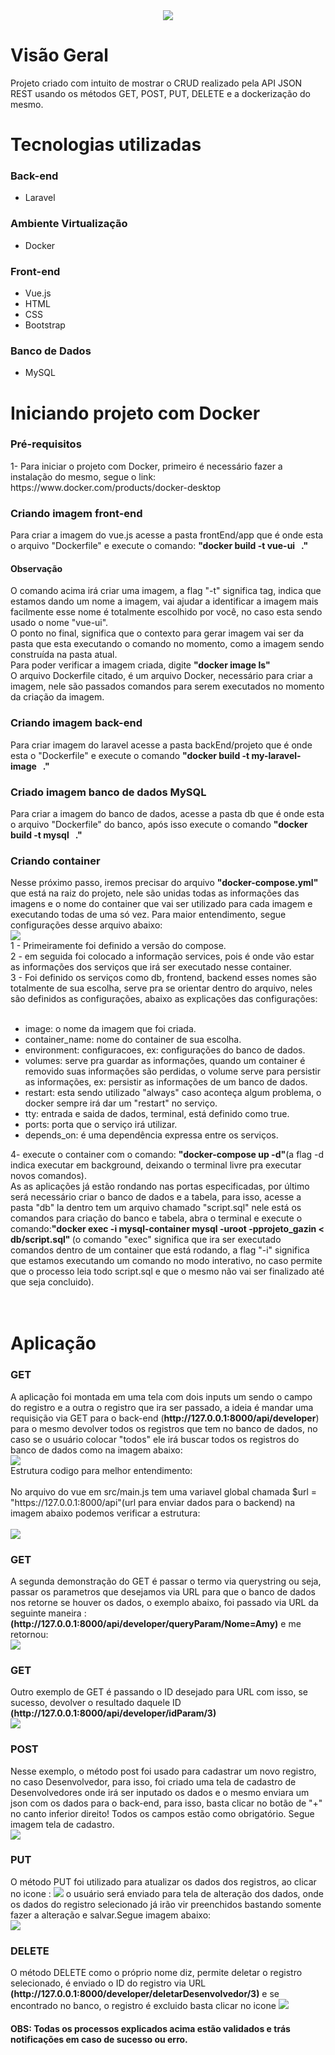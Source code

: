 <div align="center">
  <img src="https://user-images.githubusercontent.com/67711103/132377998-dbeec8de-5af7-4c4f-9870-eb95da44ed33.png"/>
</div>

# Visão Geral

<div>
  Projeto criado com intuito de mostrar o CRUD realizado pela API JSON REST usando os métodos GET, POST, PUT, DELETE e a dockerização do mesmo.
</div>

# Tecnologias utilizadas
<h3>Back-end</h3>
<ul>
  <li>Laravel</li>
</ul>

<h3>Ambiente Virtualização</h3>
<ul>
  <li>Docker</li>
</ul>

<h3>Front-end</h3>
<ul>
  <li>Vue.js</li>
  <li>HTML</li>
  <li>CSS</li>
  <li>Bootstrap</li>
</ul>

<h3>Banco de Dados</h3>
<ul>
  <li>MySQL</li>
</ul>

# Iniciando projeto com Docker
<h3>Pré-requisitos</h3>
<div>1- Para iniciar o projeto com Docker, primeiro é necessário fazer a instalação do mesmo, segue o link: https://www.docker.com/products/docker-desktop</div>

<h3>Criando imagem front-end</h3>
<div> Para criar a imagem do vue.js acesse a pasta frontEnd/app que é onde esta o arquivo "Dockerfile" e execute o comando: <strong>"docker build -t vue-ui &nbsp ."</strong>
  <h4>Observação</h4>
</div>O comando acima irá criar uma imagem, a flag "-t" significa tag, indica que estamos dando um nome a imagem, vai ajudar a identificar a imagem mais facilmente esse nome é totalmente escolhido por você, no caso esta sendo usado o nome "vue-ui".
<div>O ponto no final, significa que o contexto para gerar imagem vai ser da pasta que esta executando o comando no momento, como a imagem sendo construída na pasta atual.</div>
<div> Para poder verificar a imagem criada, digite <strong>"docker image ls"</strong>
<div>O arquivo Dockerfile citado, é um arquivo Docker, necessário para criar a imagem, nele são passados comandos para serem executados no momento da criação da imagem.</div>
  
<h3>Criando imagem back-end</h3>
<div>Para criar imagem do laravel acesse a pasta backEnd/projeto que é onde esta o "Dockerfile" e execute o comando <strong>"docker build -t my-laravel-image &nbsp ."</strong></div>
  
<h3>Criado imagem banco de dados MySQL</h3>
<div>Para criar a imagem do banco de dados, acesse a pasta db que é onde esta o arquivo "Dockerfile" do banco, após isso execute o comando <strong>"docker build -t mysql &nbsp ."</strong></div>
  
<h3>Criando container</h3>
<div>Nesse próximo passo, iremos precisar do arquivo <strong>"docker-compose.yml"</strong> que está na raiz do projeto, nele são unidas todas as informações das imagens e o nome do container que vai ser utilizado para cada imagem e executando todas de uma só vez. Para maior entendimento, segue configurações desse arquivo abaixo:</div>
 
<img src="https://user-images.githubusercontent.com/67711103/132384761-4158dfff-e0c5-4bef-b253-2348be9c731d.png"/>

<div>1 - Primeiramente foi definido a versão do compose.</div>
<div>2 - em seguida foi colocado a informação services, pois é onde vão estar as informações dos serviços que irá ser executado nesse container.</div>
<div>3 - Foi definido os serviços como db, frontend, backend esses nomes são totalmente de sua escolha, serve pra se orientar dentro do arquivo, neles são definidos as configurações, abaixo as explicações das configurações:</div>
  </br>
  <ul>
    <li>image: o nome da imagem que foi criada.</li>
    <li>container_name: nome do container de sua escolha.</li>
    <li>environment: configuracoes, ex: configurações do banco de dados.</li>
    <li>volumes: serve pra guardar as informações, quando um container é removido suas informações são perdidas, o volume serve para persistir as informações, ex: persistir as informações de um banco de dados.</li>
    <li>restart: esta sendo utilizado "always" caso aconteça algum problema, o docker sempre irá dar um "restart" no serviço.</li>
    <li>tty: entrada e saida de dados, terminal, está definido como true.</li>
    <li>ports: porta que o serviço irá utilizar.</li>
    <li>depends_on: é uma dependência expressa entre os serviços.</li>
  </ul>
<div>4- execute o container com o comando: <strong>"docker-compose up -d"</strong>(a flag -d indica executar em background, deixando o terminal livre pra executar novos comandos).</div>
<div>As as aplicações já estão rondando nas portas especificadas, por último será necessário criar o banco de dados e a tabela, para isso, acesse a pasta "db" la dentro tem um arquivo chamado "script.sql" nele está os comandos para criação do banco e tabela, abra o terminal e execute o comando:<strong>"docker exec -i mysql-container mysql -uroot -pprojeto_gazin <span>< db/script.sql</span>" </strong>(o comando "exec" significa que ira ser executado comandos dentro de um container que está rodando, a flag "-i" significa que estamos executando um comando no modo interativo, no caso permite que o processo leia todo script.sql e que o mesmo não vai ser finalizado até que seja concluido).</div>
</br>
</br>
  
# Aplicação
  <h3>GET</h3>
  <div> A aplicação foi montada em uma tela com dois inputs um sendo o campo do registro e a outra o registro que ira ser passado, a ideia é mandar uma requisição via GET para o back-end (<strong>http://127.0.0.1:8000/api/developer</strong>) para o mesmo devolver todos os registros que tem no banco de dados, no caso se o usuário colocar "todos" ele irá buscar todos os registros do banco de dados como na imagem abaixo:
</br>
    <img src="https://user-images.githubusercontent.com/67711103/131956124-4eb17bbe-aca1-4267-aeb6-d95fa5a7e451.png"/>
</br>
<div>Estrutura codigo para melhor entendimento:</div>
</br>
<div>No arquivo do vue em src/main.js tem uma variavel global chamada $url = "https://127.0.0.1:8000/api"(url para enviar dados para o backend) na imagem abaixo podemos verificar a estrutura:</div>
</br>
<img src="https://user-images.githubusercontent.com/67711103/132396459-9f38a92b-b1ef-4249-a588-b5b4c963ed88.png"/>
    
   <h3>GET</h3>
  <div> A segunda demonstração do GET é passar o termo via querystring ou seja, passar os parametros que desejamos via URL para que o banco de dados nos retorne se houver os dados, o exemplo abaixo, foi passado via URL da seguinte maneira :  <strong>(http://127.0.0.1:8000/api/developer/queryParam/Nome=Amy)</strong> e me retornou:</div>
 <img src="https://user-images.githubusercontent.com/67711103/131956956-e1a55384-c580-47d3-93a6-e6237583ec65.png"/>
    
<h3>GET</h3>
<div> Outro exemplo de GET é passando o ID desejado para URL com isso, se sucesso, devolver o resultado daquele ID <strong>(http://127.0.0.1:8000/api/developer/idParam/3)</strong></div>
<img src="https://user-images.githubusercontent.com/67711103/131957969-f43e43aa-31c4-4ea4-9f10-f61d710e4c76.png"/>
  
<h3>POST</h3>
<div> Nesse exemplo, o método post foi usado para cadastrar um novo registro, no caso Desenvolvedor, para isso, foi criado uma tela de cadastro de Desenvolvedores onde irá ser inputado os dados e o mesmo enviara um json com os dados para o back-end, para isso, basta clicar no botão de "+" no canto inferior direito! Todos os campos estão como obrigatório. Segue imagem tela de cadastro.</div>
<img src="https://user-images.githubusercontent.com/67711103/131959366-d8da727a-b75e-4925-baed-282977e06dc5.png"/>
  
<h3>PUT</h3>
<div> O método PUT foi utilizado para atualizar os dados dos registros, ao clicar no icone : <img src="https://user-images.githubusercontent.com/67711103/131959614-e7ef06b0-0ccd-4ceb-b1a8-39d703fc1c73.png"/> o usuário será enviado para tela de alteração dos dados, onde os dados do registro selecionado já irão vir preenchidos bastando somente fazer a alteração e salvar.Segue imagem abaixo:</div>
 <img src="https://user-images.githubusercontent.com/67711103/131959861-77c9bf44-2811-437b-8fe1-3d55e0df50f5.png"/>
  
  <h3>DELETE</h3>
  <div> O método DELETE como o próprio nome diz, permite deletar o registro selecionado, é enviado o ID do registro via URL <strong>(http://127.0.0.1:8000/developer/deletarDesenvolvedor/3)</strong> e se encontrado no banco, o registro é excluido basta clicar no icone <img src="https://user-images.githubusercontent.com/67711103/131996156-86440b72-4e35-46f1-aaf4-37b7a3538dc1.png"/></div>

  <h4>OBS: Todas os processos explicados acima estão validados e trás notificações em caso de sucesso ou erro.</h4>
  

 


